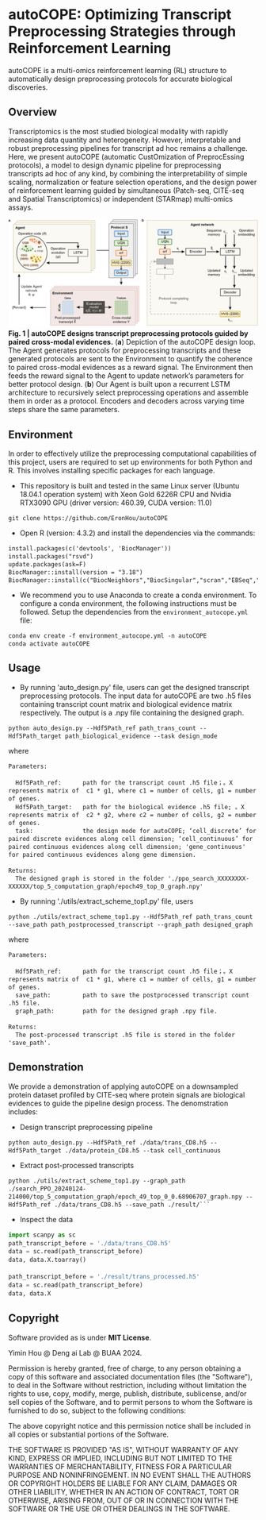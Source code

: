 # autoCOPE: Optimizing Transcript Preprocessing Strategies through Reinforcement Learning

autoCOPE is a multi-omics reinforcement learning (RL) structure to automatically design preprocessing protocols for accurate biological discoveries.


## Overview

Transcriptomics is the most studied biological modality with rapidly increasing data quantity and heterogeneity. However, interpretable and robust preprocessing pipelines for transcript ad hoc remains a challenge. Here, we present autoCOPE (automatic CustOmization of PreprocEssing protocols), a model to design dynamic pipeline for preprocessing transcripts ad hoc of any kind, by combining the interpretability of simple scaling, normalization or feature selection operations, and the design power of reinforcement learning guided by simultaneous (Patch-seq, CITE-seq and Spatial Transcriptomics) or independent (STARmap) multi-omics assays.

![avatar](./figure/Overview.png)
**Fig. 1 | autoCOPE designs transcript preprocessing protocols guided by paired cross-modal evidences.** (**a**) Depiction of the autoCOPE design loop. The Agent generates protocols for preprocessing transcripts and these generated protocols are sent to the Environment to quantify the coherence to paired cross-modal evidences as a reward signal. The Environment then feeds the reward signal to the Agent to update network’s parameters for better protocol design. (**b**) Our Agent is built upon a recurrent LSTM architecture to recursively select preprocessing operations and assemble them in order as a protocol. Encoders and decoders across varying time steps share the same parameters.


## Environment

In order to effectively utilize the preprocessing computational capabilities of this project, users are required to set up environments for both Python and R. This involves installing specific packages for each language.

* This repository is built and tested in the same Linux server (Ubuntu 18.04.1 operation system) with Xeon Gold 6226R CPU and Nvidia RTX3090 GPU (driver version: 460.39, CUDA version: 11.0)

```terminal
git clone https://github.com/EronHou/autoCOPE
```

* Open R (version: 4.3.2) and install the dependencies via the commands:

```terminal
install.packages(c('devtools', 'BiocManager'))
install.packages("rsvd")
update.packages(ask=F)
BiocManager::install(version = "3.18")
BiocManager::install(c("BiocNeighbors","BiocSingular","scran","EBSeq","Linnorm","SingleCellExperiment","edgeR"))
```

* We recommend you to use Anaconda to create a conda environment. To configure a conda environment, the following instructions must be followed. Setup the dependencies from the `environment_autocope.yml` file: 

```terminal
conda env create -f environment_autocope.yml -n autoCOPE
conda activate autoCOPE
```


## Usage

* By running 'auto_design.py' file, users can get the designed transcript preprocessing protocols. The input data for autoCOPE are two .h5 files containing transcript count matrix and biological evidence matrix respectively. The output is a .npy file containing the designed graph.

```terminal
python auto_design.py --Hdf5Path_ref path_trans_count --Hdf5Path_target path_biological_evidence --task design_mode
```
where
```
Parameters:

  Hdf5Path_ref:      path for the transcript count .h5 file；。X represents matrix of  c1 * g1, where c1 = number of cells, g1 = number of genes.
  Hdf5Path_target:   path for the biological evidence .h5 file; 。X represents matrix of  c2 * g2, where c2 = number of cells, g2 = number of genes.
  task:              the design mode for autoCOPE; ‘cell_discrete’ for paired discrete evidences along cell dimension; ‘cell_continuous’ for paired continuous evidences along cell dimension; 'gene_continuous' for paired continuous evidences along gene dimension.

Returns:
  The designed graph is stored in the folder './ppo_search_XXXXXXXX-XXXXXX/top_5_computation_graph/epoch49_top_0_graph.npy'
```

* By running './utils/extract_scheme_top1.py' file, users

```terminal
python ./utils/extract_scheme_top1.py --Hdf5Path_ref path_trans_count --save_path path_postprocessed_transcript --graph_path designed_graph
```

where

```
Parameters:

  Hdf5Path_ref:      path for the transcript count .h5 file；。X represents matrix of  c1 * g1, where c1 = number of cells, g1 = number of genes.
  save_path:         path to save the postprocessed transcript count .h5 file.
  graph_path:        path for the designed graph .npy file.

Returns:
  The post-processed transcript .h5 file is stored in the folder 'save_path'.
```

## Demonstration
We provide a demonstration of applying autoCOPE on a downsampled protein dataset profiled by CITE-seq where protein signals are biological evidences to guide the pipeline design process. The denomstration includes:

* Design transcript preprocessing pipeline

```terminal
python auto_design.py --Hdf5Path_ref ./data/trans_CD8.h5 --Hdf5Path_target ./data/protein_CD8.h5 --task cell_continuous
```

* Extract post-processed transcripts

```terminal
python ./utils/extract_scheme_top1.py --graph_path ./search_PPO_20240124-214000/top_5_computation_graph/epoch_49_top_0_0.68906707_graph.npy --Hdf5Path_ref ./data/trans_CD8.h5 --save_path ./result/```
```

* Inspect the data

```python
import scanpy as sc
path_transcript_before = './data/trans_CD8.h5'
data = sc.read(path_transcript_before)
data, data.X.toarray()

path_transcript_before = './result/trans_processed.h5'
data = sc.read(path_transcript_before)
data, data.X
```


## Copyright
Software provided as is under **MIT License**.

Yimin Hou @ Deng ai Lab @ BUAA 2024.

Permission is hereby granted, free of charge, to any person obtaining a copy of this software and associated documentation files (the "Software"), to deal in the Software without restriction, including without limitation the rights to use, copy, modify, merge, publish, distribute, sublicense, and/or sell copies of the Software, and to permit persons to whom the Software is furnished to do so, subject to the following conditions:

The above copyright notice and this permission notice shall be included in all copies or substantial portions of the Software.

THE SOFTWARE IS PROVIDED "AS IS", WITHOUT WARRANTY OF ANY KIND, EXPRESS OR IMPLIED, INCLUDING BUT NOT LIMITED TO THE WARRANTIES OF MERCHANTABILITY, FITNESS FOR A PARTICULAR PURPOSE AND NONINFRINGEMENT. IN NO EVENT SHALL THE AUTHORS OR COPYRIGHT HOLDERS BE LIABLE FOR ANY CLAIM, DAMAGES OR OTHER LIABILITY, WHETHER IN AN ACTION OF CONTRACT, TORT OR OTHERWISE, ARISING FROM, OUT OF OR IN CONNECTION WITH THE SOFTWARE OR THE USE OR OTHER DEALINGS IN THE SOFTWARE.